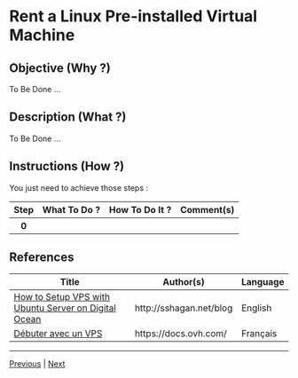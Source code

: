 Rent a Linux Pre-installed Virtual Machine
==

Objective (Why ?)
-
To Be Done ...

Description (What ?)
-
To Be Done ...

Instructions (How ?)
-
You just need to achieve those steps :
<table>
    <thead>
        <tr>
            <th>Step</th>         
            <th>What To Do ?</th>
            <th>How To Do It ?</th>
            <th>Comment(s)</th>
        </tr>
    </thead>
    <tbody>
        <tr>
            <th>0</th>     
            <td></td>
            <td></td>
            <td></A></td>
        </tr>
    </tbody>
</table>

References
-
<table>
    <thead>
        <tr>
            <th>Title</th>
            <th>Author(s)</th>
            <th>Language</th>
        </tr>
    </thead>
     <tbody>
        <tr>
            <td><A href="http://sshagan.net/blog/2018/04/how-to-setup-vps-with-ubuntu-server-on-digital-ocean.html">How to Setup VPS with Ubuntu Server on Digital Ocean</A></td>
            <td>http://sshagan.net/blog</td>
            <td>English</td>
        </tr>
        <tr>
            <td><A href="https://docs.ovh.com/fr/vps/debuter-avec-vps/">Débuter avec un VPS</A></td>
            <td>https://docs.ovh.com/</td>
            <td>Français</td>
        </tr>
</table>

---
<A href="https://github.com/babonet13/HelloWorld/tree/master/Machine/4_RentVirtualMachine">Previous</A> | <A href="https://github.com/babonet13/HelloWorld/tree/master/Machine/5_FindIP">Next<A/> 

